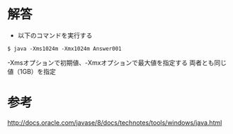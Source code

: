 # 解答
* 以下のコマンドを実行する
```
$ java -Xms1024m -Xmx1024m Answer001
```
-Xmsオプションで初期値、-Xmxオプションで最大値を指定する
両者とも同じ値（1GB）を指定

# 参考
http://docs.oracle.com/javase/8/docs/technotes/tools/windows/java.html
